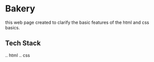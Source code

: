 # Bakery
this web page created to clarify the basic features of the html 
and css basics.
## Tech Stack
 .. html
 .. css
 
